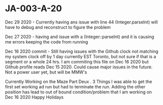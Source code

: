 # JA-003-A-20

Dec 29 2020 - Currently having ans issue with line 44 (Integer.parseInt) will have to debug and reconstruct to figure the problem

Dec 27 2020 - having and issue with a (Integer::parseInt) and it is causing me errors keeping the code from running

Dec 16 2020 commit - Still having issues with the Github clock not matching my system clock off by 1 day currently EST Toronto, but not sure if that is a segment or a whole 24 hrs.  I am commiting this file on Dec 16 2020 but Github profile reads Dec 15 2020.  Could cause major issues in the future.  Not a power user yet, but will be MMW's

Currently Working on the Maze Part Deux .  3 Things I was able to get the first set working ad run but had to terminate the run.  Adding the other position has lead to out of bound condition/problem that I am working on Dec 16 2020  Happy Holidays




